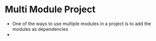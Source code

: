 # Multi Module Project

- One of the ways to use multiple modules in a project is to add the modules as dependencies
- 
